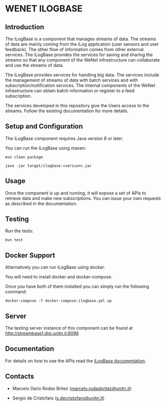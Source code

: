 # WENET ILOGBASE

## Introduction

The iLogBase is a component that manages streams of data. The streams of data are mainly coming from the iLog application (user sensors and user feedback). The other flow of information comes from other external services. The iLogBase provides the services for saving and sharing the streams so that any component of the WeNet infrastructure can collaborate and use the streams of data.

The iLogBase provides services for handling big data. The services include the management of streams of data with batch services and with subscription/notification services. The internal components of the WeNet infrastructure can obtain batch information or register to a feed subscription.

The services developed in this repository give the Users access to the streams. Follow the existing documentation for more details.

## Setup and Configuration

The iLogBase component requires Java version 8 or later.

You can run the iLogBase using maven:

```
mvn clean package

java -jar target/ilogbase-<version>.jar 
```

## Usage

Once the component is up and running, it will expose a set of APIs to retrieve data and make new subscriptions. You can issue your own requests as described in the documentation.

## Testing

Run the tests:

```
mvn test
```
## Docker Support 

Alternatively you can run iLogBase using docker.

You will need to install docker and docker-compose. 

Once you have both of them installed you can simply run the following command:

```
docker-compose -f docker-compose-ilogbase.yml up
```

## Server

The testing server instance of this component can be found at http://streambase1.disi.unitn.it:8096

## Documentation

For details on how to use the APIs read the [iLogBase documentation](http://swagger.u-hopper.com/?url=https://bitbucket.org/wenet/wenet-components-documentation/raw/master/sources/wenet-ilogbase-openapi.json#/).

## Contacts


- Marcelo Dario Rodas Britez (marcelo.rodasbritez@unitn.it)

- Sergio de Cristofaro (s.decristofaro@unitn.it)
